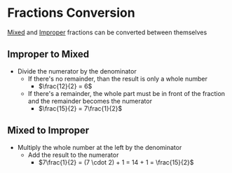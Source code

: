 # Fractions Conversion
[Mixed](./Eyntam_Mixed-Fractions.md) and [Improper](./Eyntam_Improper-Fractions.md) fractions can be converted between themselves

## Improper to Mixed

- Divide the numerator by the denominator
    - If there's no remainder, than the result is only a whole number
        - $\frac{12}{2} = 6$
    - If there's a remainder, the whole part must be in front of the fraction and the remainder becomes the numerator
        - $\frac{15}{2} = 7\frac{1}{2}$

## Mixed to Improper
- Multiply the whole number at the left by the denominator
    - Add the result to the numerator
        - $7\frac{1}{2} = (7 \cdot 2) + 1 = 14 + 1 = \frac{15}{2}$

